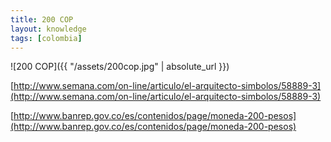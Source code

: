 ```yaml
---
title: 200 COP
layout: knowledge
tags: [colombia]
---
```


![200 COP]({{ "/assets/200cop.jpg" | absolute_url }})

[http://www.semana.com/on-line/articulo/el-arquitecto-simbolos/58889-3](http://www.semana.com/on-line/articulo/el-arquitecto-simbolos/58889-3)

[http://www.banrep.gov.co/es/contenidos/page/moneda-200-pesos](http://www.banrep.gov.co/es/contenidos/page/moneda-200-pesos)
